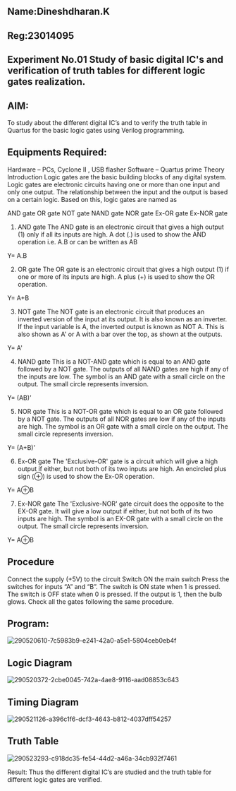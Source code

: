 ## Name:Dineshdharan.K
## Reg:23014095

## Experiment No.01 Study of basic digital IC's and verification of truth tables for different logic gates realization.
## AIM:
To study about the different digital IC’s and to verify the truth table in Quartus for the basic logic gates using Verilog programming.

## Equipments Required:
Hardware – PCs, Cyclone II , USB flasher
Software – Quartus prime
Theory
Introduction
Logic gates are the basic building blocks of any digital system. Logic gates are electronic circuits having one or more than one input and only one output. The relationship between the input and the output is based on a certain logic. Based on this, logic gates are named as

AND gate
OR gate
NOT gate
NAND gate
NOR gate
Ex-OR gate
Ex-NOR gate
1) AND gate
The AND gate is an electronic circuit that gives a high output (1) only if all its inputs are high. A dot (.) is used to show the AND operation i.e. A.B or can be written as AB

Y= A.B

2) OR gate
The OR gate is an electronic circuit that gives a high output (1) if one or more of its inputs are high. A plus (+) is used to show the OR operation.

Y= A+B

3) NOT gate
The NOT gate is an electronic circuit that produces an inverted version of the input at its output. It is also known as an inverter. If the input variable is A, the inverted output is known as NOT A. This is also shown as A' or A with a bar over the top, as shown at the outputs.

Y= A'

4) NAND gate
This is a NOT-AND gate which is equal to an AND gate followed by a NOT gate. The outputs of all NAND gates are high if any of the inputs are low. The symbol is an AND gate with a small circle on the output. The small circle represents inversion.

Y= (AB)’

5) NOR gate
This is a NOT-OR gate which is equal to an OR gate followed by a NOT gate. The outputs of all NOR gates are low if any of the inputs are high. The symbol is an OR gate with a small circle on the output. The small circle represents inversion.

Y= (A+B)’

6) Ex-OR gate
The 'Exclusive-OR' gate is a circuit which will give a high output if either, but not both of its two inputs are high. An encircled plus sign (⊕) is used to show the Ex-OR operation.

Y= A⊕B

7) Ex-NOR gate
The 'Exclusive-NOR' gate circuit does the opposite to the EX-OR gate. It will give a low output if either, but not both of its two inputs are high. The symbol is an EX-OR gate with a small circle on the output. The small circle represents inversion.

Y= A⊕B

## Procedure
Connect the supply (+5V) to the circuit
Switch ON the main switch
Press the switches for inputs “A” and “B”. The switch is ON state when 1 is pressed. The switch is OFF state when 0 is pressed.
If the output is 1, then the bulb glows.
Check all the gates following the same procedure.

## Program:

![290520610-7c5983b9-e241-42a0-a5e1-5804ceb0eb4f](https://github.com/dineshdharank/Study-of-basic-digital-IC-s-and-verification-of-truth-tables-for-different-logic-gates-realization-/assets/145980096/a7208a08-364f-4797-af89-f64415624d07)


## Logic Diagram

![290520372-2cbe0045-742a-4ae8-9116-aad08853c643](https://github.com/dineshdharank/Study-of-basic-digital-IC-s-and-verification-of-truth-tables-for-different-logic-gates-realization-/assets/145980096/0e8357e9-50ec-43de-b634-006892050aea)


## Timing Diagram

![290521126-a396c1f6-dcf3-4643-b812-4037dff54257](https://github.com/dineshdharank/Study-of-basic-digital-IC-s-and-verification-of-truth-tables-for-different-logic-gates-realization-/assets/145980096/723ae87e-8750-4d0e-9bf4-69093b6b86ea)


## Truth Table

![290523293-c918dc35-fe54-44d2-a46a-34cb932f7461](https://github.com/dineshdharank/Study-of-basic-digital-IC-s-and-verification-of-truth-tables-for-different-logic-gates-realization-/assets/145980096/6efc39c6-5b3e-4f42-a1cb-de24916ba6f9)

Result:
Thus the different digital IC’s are studied and the truth table for different logic gates are verified.
